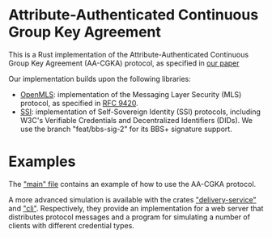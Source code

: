 # Attribute-Authenticated Continuous Group Key Agreement

This is a Rust implementation of the Attribute-Authenticated Continuous Group Key Agreement (AA-CGKA) protocol, as specified in [our paper]() 

Our implementation builds upon the following libraries:

- [OpenMLS](https://github.com/openmls/openmls): implementation of the Messaging Layer Security (MLS) protocol, as specified in [RFC 9420](https://datatracker.ietf.org/doc/html/rfc9420).
- [SSI](https://github.com/spruceid/ssi): implementation of Self-Sovereign Identity (SSI) protocols, including W3C's Verifiable Credentials and Decentralized Identifiers (DIDs). We use the branch "feat/bbs-sig-2" for its BBS+ signature support. 

# Examples

The ["main" file](openmls/src/main.rs) contains an example of how to use the AA-CGKA protocol.

A more advanced simulation is available with the crates ["delivery-service"](delivery-service) and ["cli"](cli). Respectively, they provide an implementation for a web server that distributes protocol messages and a program for simulating a number of clients with different credential types.